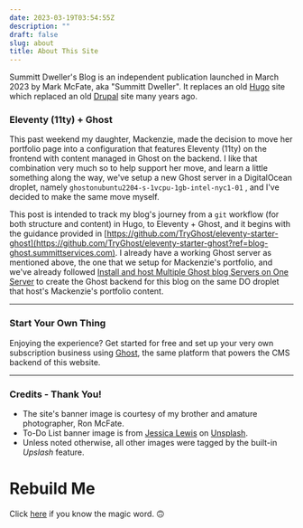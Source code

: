 ```yaml
---
date: 2023-03-19T03:54:55Z
description: ""
draft: false
slug: about
title: About This Site
---
```


Summitt Dweller's Blog is an independent publication launched in March 2023 by Mark McFate, aka "Summitt Dweller".  It replaces an old [Hugo](https://gohugo.io) site which replaced an old [Drupal](https://drupal.org) site many years ago.

### Eleventy (11ty) + Ghost

This past weekend my daughter, Mackenzie, made the decision to move her portfolio page into a configuration that features Eleventy (11ty) on the frontend with content managed in Ghost on the backend.  I like that combination very much so to help support her move, and learn a little something along the way, we've setup a new Ghost server in a DigitalOcean droplet, namely `ghostonubuntu2204-s-1vcpu-1gb-intel-nyc1-01` , and I've decided to make the same move myself.

This post is intended to track my blog's journey from a `git` workflow (for both structure and content) in Hugo, to Eleventy + Ghost, and it begins with the guidance provided in [https://github.com/TryGhost/eleventy-starter-ghost](https://github.com/TryGhost/eleventy-starter-ghost?ref=blog-ghost.summittservices.com). I already have a working Ghost server as mentioned above, the one that we setup for Mackenzie's portfolio, and we've already followed [Install and host Multiple Ghost blog Servers on One Server](https://hooshmand.net/host-a-second-or-multiple-ghost-blogs-on-one-server/?ref=blog-ghost.summittservices.com) to create the Ghost backend for this blog on the same DO droplet that host's Mackenzie's portfolio content.

---

### Start Your Own Thing

Enjoying the experience? Get started for free and set up your very own subscription business using [Ghost](https://ghost.org), the same platform that powers the CMS backend of this website.

---

### Credits - Thank You!

- The site's banner image is courtesy of my brother and amature photographer, Ron McFate.
- To-Do List banner image is from <a href="https://unsplash.com/@jessicalewiscreative?utm_source=unsplash&utm_medium=referral&utm_content=creditCopyText">Jessica Lewis</a> on <a href="https://unsplash.com/photos/fJXv46LT7Xk?utm_source=unsplash&utm_medium=referral&utm_content=creditCopyText">Unsplash</a>.  
- Unless noted otherwise, all other images were tagged by the built-in _Upslash_ feature.

# Rebuild Me
Click [here](https://blog.SummittDweller.com/rebuild.html) if you know the magic word.  🙃



